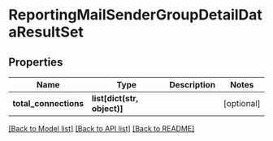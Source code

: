 # ReportingMailSenderGroupDetailDataResultSet

## Properties
Name | Type | Description | Notes
------------ | ------------- | ------------- | -------------
**total_connections** | **list[dict(str, object)]** |  | [optional] 

[[Back to Model list]](../README.md#documentation-for-models) [[Back to API list]](../README.md#documentation-for-api-endpoints) [[Back to README]](../README.md)

